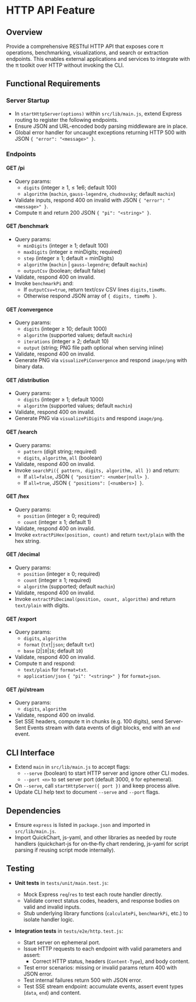 # HTTP API Feature

## Overview

Provide a comprehensive RESTful HTTP API that exposes core π operations, benchmarking, visualizations, and search or extraction endpoints. This enables external applications and services to integrate with the π toolkit over HTTP without invoking the CLI.

## Functional Requirements

### Server Startup

- In `startHttpServer(options)` within `src/lib/main.js`, extend Express routing to register the following endpoints.
- Ensure JSON and URL-encoded body parsing middleware are in place.
- Global error handler for uncaught exceptions returning HTTP 500 with JSON `{ "error": "<message>" }`.

### Endpoints

#### GET /pi
- Query params:
  - `digits` (integer ≥ 1, ≤ 1e6; default 100)
  - `algorithm` (`machin`, `gauss-legendre`, `chudnovsky`; default `machin`)
- Validate inputs, respond 400 on invalid with JSON `{ "error": "<message>" }`.
- Compute π and return 200 JSON `{ "pi": "<string>" }`.

#### GET /benchmark
- Query params:
  - `minDigits` (integer ≥ 1; default 100)
  - `maxDigits` (integer ≥ minDigits; required)
  - `step` (integer ≥ 1; default = minDigits)
  - `algorithm` (`machin` | `gauss-legendre`; default `machin`)
  - `outputCsv` (boolean; default false)
- Validate, respond 400 on invalid.
- Invoke `benchmarkPi` and:
  - If `outputCsv=true`, return text/csv CSV lines `digits,timeMs`.
  - Otherwise respond JSON array of `{ digits, timeMs }`.

#### GET /convergence
- Query params:
  - `digits` (integer ≥ 10; default 1000)
  - `algorithm` (supported values; default `machin`)
  - `iterations` (integer ≥ 2; default 10)
  - `output` (string; PNG file path optional when serving inline)
- Validate, respond 400 on invalid.
- Generate PNG via `visualizePiConvergence` and respond `image/png` with binary data.

#### GET /distribution
- Query params:
  - `digits` (integer ≥ 1; default 1000)
  - `algorithm` (supported values; default `machin`)
- Validate, respond 400 on invalid.
- Generate PNG via `visualizePiDigits` and respond `image/png`.

#### GET /search
- Query params:
  - `pattern` (digit string; required)
  - `digits`, `algorithm`, `all` (boolean)
- Validate, respond 400 on invalid.
- Invoke `searchPi({ pattern, digits, algorithm, all })` and return:
  - If `all=false`, JSON `{ "position": <number|null> }`.
  - If `all=true`, JSON `{ "positions": [<numbers>] }`.

#### GET /hex
- Query params:
  - `position` (integer ≥ 0; required)
  - `count` (integer ≥ 1; default 1)
- Validate, respond 400 on invalid.
- Invoke `extractPiHex(position, count)` and return `text/plain` with the hex string.

#### GET /decimal
- Query params:
  - `position` (integer ≥ 0; required)
  - `count` (integer ≥ 1; required)
  - `algorithm` (supported; default `machin`)
- Validate, respond 400 on invalid.
- Invoke `extractPiDecimal(position, count, algorithm)` and return `text/plain` with digits.

#### GET /export
- Query params:
  - `digits`, `algorithm`
  - `format` (`txt`|`json`; default `txt`)
  - `base` (`2`|`10`|`16`; default `10`)
- Validate, respond 400 on invalid.
- Compute π and respond:
  - `text/plain` for `format=txt`.
  - `application/json` `{ "pi": "<string>" }` for `format=json`.

#### GET /pi/stream
- Query params:
  - `digits`, `algorithm`
- Validate, respond 400 on invalid.
- Set SSE headers, compute π in chunks (e.g. 100 digits), send Server-Sent Events stream with data events of digit blocks, end with an `end` event.

## CLI Interface

- Extend `main` in `src/lib/main.js` to accept flags:
  - `--serve` (boolean) to start HTTP server and ignore other CLI modes.
  - `--port <n>` to set server port (default 3000, `0` for ephemeral).
- On `--serve`, call `startHttpServer({ port })` and keep process alive.
- Update CLI help text to document `--serve` and `--port` flags.

## Dependencies

- Ensure `express` is listed in `package.json` and imported in `src/lib/main.js`.
- Import QuickChart, js-yaml, and other libraries as needed by route handlers (quickchart-js for on‐the‐fly chart rendering, js-yaml for script parsing if reusing script mode internally).

## Testing

- **Unit tests** in `tests/unit/main.test.js`:
  - Mock Express `req`/`res` to test each route handler directly.
  - Validate correct status codes, headers, and response bodies on valid and invalid inputs.
  - Stub underlying library functions (`calculatePi`, `benchmarkPi`, etc.) to isolate handler logic.

- **Integration tests** in `tests/e2e/http.test.js`:
  - Start server on ephemeral port.
  - Issue HTTP requests to each endpoint with valid parameters and assert:
    - Correct HTTP status, headers (`Content-Type`), and body content.
  - Test error scenarios: missing or invalid params return 400 with JSON error.
  - Test internal failures return 500 with JSON error.
  - Test SSE stream endpoint: accumulate events, assert event types (`data`, `end`) and content.
